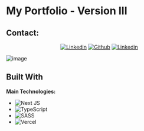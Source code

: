 # My Portfolio - Version III

## Contact:

 <div align="center">
 <a href="https://www.linkedin.com/in/alessandro-tanus/"><img src="https://img.shields.io/badge/linkedin-%230070f3.svg?style=for-the-badge&logo=linkedin&logoColor=white" alt="Linkedin"></a>  
 <a href="https://github.com/aletanus"><img src="https://img.shields.io/badge/github-%230070f3.svg?style=for-the-badge&logo=github&logoColor=white" alt="Github"></a> 
 <a href="mailto:alessandro.tanus@gmail.com"><img src="https://img.shields.io/badge/Gmail-0070f3?style=for-the-badge&logo=gmail&logoColor=white" alt="Linkedin"></a>
 </div>

![image](https://github.com/aletanus/aletanus/assets/106698505/de184fee-9b0b-4f5b-94ab-ab6e37bfe724)

## Built With

**Main Technologies:**

- ![Next JS](https://img.shields.io/badge/Next-black?style=for-the-badge&logo=next.js&logoColor=white)
- ![TypeScript](https://img.shields.io/badge/typescript-%23007ACC.svg?style=for-the-badge&logo=typescript&logoColor=white)
- ![SASS](https://img.shields.io/badge/SASS-hotpink.svg?style=for-the-badge&logo=SASS&logoColor=white)
- ![Vercel](https://img.shields.io/badge/vercel-%23000000.svg?style=for-the-badge&logo=vercel&logoColor=white)
